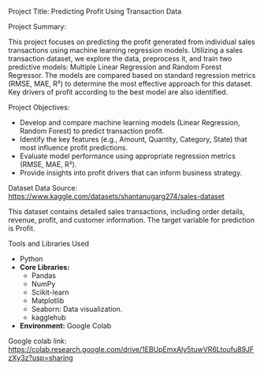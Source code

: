 Project Title: Predicting Profit Using Transaction Data

Project Summary:

This project focuses on predicting the profit generated from individual sales transactions using machine learning regression models. Utilizing a sales transaction dataset, we explore the data, preprocess it, and train two predictive models: Multiple Linear Regression and Random Forest Regressor. The models are compared based on standard regression metrics (RMSE, MAE, R²) to determine the most effective approach for this dataset. Key drivers of profit according to the best model are also identified.

Project Objectives:
*   Develop and compare machine learning models (Linear Regression, Random Forest) to predict transaction profit.
*   Identify the key features (e.g., Amount, Quantity, Category, State) that most influence profit predictions.
*   Evaluate model performance using appropriate regression metrics (RMSE, MAE, R²).
*   Provide insights into profit drivers that can inform business strategy.
  
Dataset
Data Source: https://www.kaggle.com/datasets/shantanugarg274/sales-dataset

This dataset contains detailed sales transactions, including order details, revenue, profit, and customer information.  The target variable for prediction is Profit.

Tools and Libraries Used
*   Python
*   **Core Libraries:**
    *   Pandas
    *   NumPy
    *   Scikit-learn
    *   Matplotlib
    *   Seaborn: Data visualization.
    *   kagglehub
*   **Environment:** Google Colab

Google colab link: https://colab.research.google.com/drive/1EBUpEmxAly5tuwVR6Ltoufu89JFzXy3z?usp=sharing








